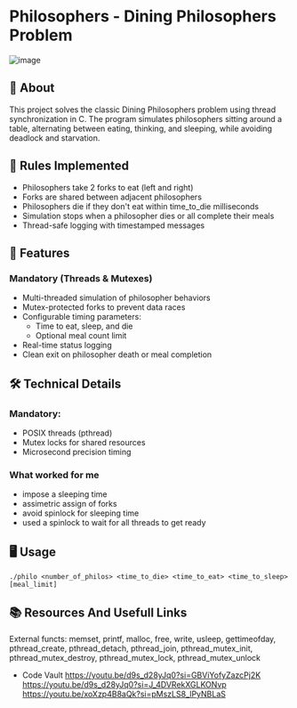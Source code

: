 # Philosophers - Dining Philosophers Problem

![image](https://github.com/user-attachments/assets/f9baaf90-3503-42b2-8d70-aee3c24ece90)



## 📖 About
This project solves the classic Dining Philosophers problem using thread synchronization in C. The program simulates philosophers sitting around a table, alternating between eating, thinking, and sleeping, while avoiding deadlock and starvation.


## 📜 Rules Implemented

- Philosophers take 2 forks to eat (left and right)
- Forks are shared between adjacent philosophers
- Philosophers die if they don't eat within time_to_die milliseconds
- Simulation stops when a philosopher dies or all complete their meals
- Thread-safe logging with timestamped messages

## 🚀 Features

### Mandatory (Threads & Mutexes)
- Multi-threaded simulation of philosopher behaviors
- Mutex-protected forks to prevent data races
- Configurable timing parameters:
  - Time to eat, sleep, and die
  - Optional meal count limit
- Real-time status logging
- Clean exit on philosopher death or meal completion

## 🛠️ Technical Details

### Mandatory:
- POSIX threads (pthread)
- Mutex locks for shared resources
- Microsecond precision timing

### What worked for me

- impose a sleeping time
- assimetric assign of forks
- avoid spinlock for sleeping time
- used a spinlock to wait for all threads to get ready

## 🖥️ Usage

```
./philo <number_of_philos> <time_to_die> <time_to_eat> <time_to_sleep> [meal_limit]
```

## 📚 Resources And Usefull Links

External functs:
	memset, printf, malloc, free, write,
	usleep, gettimeofday, pthread_create,
	pthread_detach, pthread_join, pthread_mutex_init,
	pthread_mutex_destroy, pthread_mutex_lock,
	pthread_mutex_unlock

- Code Vault
https://youtu.be/d9s_d28yJq0?si=GBViYofyZazcPj2K
https://youtu.be/d9s_d28yJq0?si=J_4DVRekXGLKONvp
https://youtu.be/xoXzp4B8aQk?si=pMszLS8_lPyNBLaS

